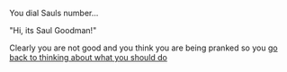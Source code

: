 You dial Sauls number...

"Hi, its Saul Goodman!"

Clearly you are not good and you think you are being pranked so you [go back to thinking about what you should do](/english/marshmallow.md)
